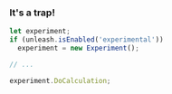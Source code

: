 <div class="slidetext-bg">

### It's a trap!

```js
let experiment;
if (unleash.isEnabled('experimental'))
  experiment = new Experiment();

// ...

experiment.DoCalculation;
```

</div>

